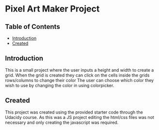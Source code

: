 # Pixel Art Maker Project

## Table of Contents

* [Introduction](#Introduction)
* [Created](#contributing)

## Introduction

This is a small project where the user inputs a height and width to create a grid.
When the grid is created they can click on the cells inside the grids rows/columns to change their color
The user can choose which color they wish to use by changing the color in using colorpicker.

## Created

This project was created using the provided starter code through the Udacidy course. 
As this was a JS project editing the html/css files was not necessary and only creating the javascript was required.

